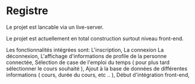 # Registre

Le projet est lancable via un live-server.

Le projet est actuellement en total construction surtout niveau front-end.

Les fonctionnalités intégrées sont: 
       L'inscription,
       La connexion
       La déconnexion, 
       L'affichage d'informations de profile de la personne connectée,
       Sélection de case de l'emploi du temps ( pour plus tard sélectionner le cours souhaité ),
       Ajout à la base de données de différentes informations ( cours, durée du cours, etc .. ),
       Début d'intégration front-end,
